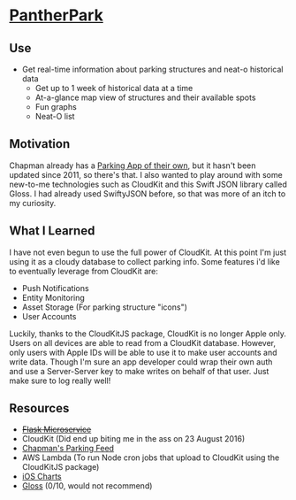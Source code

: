# [PantherPark](https://itunes.apple.com/us/app/pantherpark/id1111164917?ls=1&mt=8)

## Use

- Get real-time information about parking structures and neat-o historical data
  - Get up to 1 week of historical data at a time
  - At-a-glance map view of structures and their available spots
  - Fun graphs
  - Neat-O list

## Motivation

Chapman already has a [Parking App of their own](https://itunes.apple.com/us/app/chapman-parking/id468267844?mt=8), but it hasn't been updated since 2011, so there's that. I also wanted to play around with some new-to-me technologies such as CloudKit and this Swift JSON library called Gloss. I had already used SwiftyJSON before, so that was more of an itch to my curiosity.

## What I Learned

I have not even begun to use the full power of CloudKit. At this point I'm just using it as a cloudy database to collect parking info. Some features i'd like to eventually leverage from CloudKit are:
- Push Notifications
- Entity Monitoring
- Asset Storage (For parking structure "icons")
- User Accounts

Luckily, thanks to the CloudKitJS package, CloudKit is no longer Apple only. Users on all devices are able to read from a CloudKit database. However, only users with Apple IDs will be able to use it to make user accounts and write data. Though I'm sure an app developer could wrap their own auth and use a Server-Server key to make writes on behalf of that user. Just make sure to log really well!

## Resources

- ~~[Flask Microservice](https://github.com/ciauri/stephenciauri.com/tree/master/app/mod_parking)~~
- CloudKit (Did end up biting me in the ass on 23 August 2016)
- [Chapman's Parking Feed](https://webfarm.chapman.edu/parkingservice/parkingservice/counts)
- AWS Lambda (To run Node cron jobs that upload to CloudKit using the CloudKitJS package)
- [iOS Charts](https://github.com/danielgindi/Charts)
- [Gloss](https://github.com/hkellaway/Gloss) (0/10, would not recommend)

